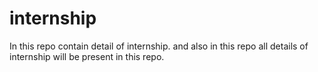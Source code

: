  # internship
In this repo contain detail of internship. 
and also in this repo all details of internship will be present in this repo. 
